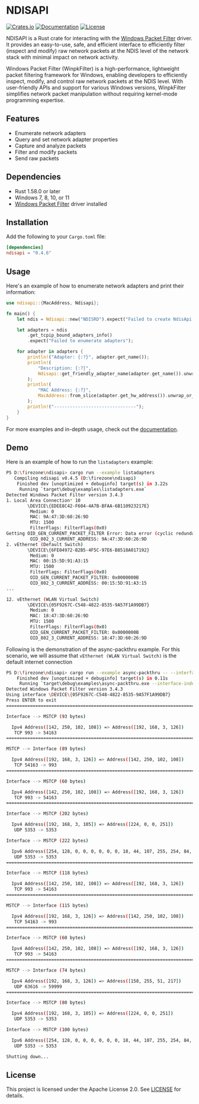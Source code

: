 # NDISAPI

[![Crates.io](https://img.shields.io/crates/v/ndisapi.svg)](https://crates.io/crates/ndisapi)
[![Documentation](https://docs.rs/ndisapi/badge.svg)](https://docs.rs/ndisapi)
[![License](https://img.shields.io/crates/l/ndisapi)](https://github.com/wiresock/ndisapi/blob/main/LICENSE)

NDISAPI is a Rust crate for interacting with the [Windows Packet Filter](https://www.ntkernel.com/windows-packet-filter/) driver. It provides an easy-to-use, safe, and efficient interface to efficiently filter (inspect and modify) raw network packets at the NDIS level of the network stack with minimal impact on network activity.

Windows Packet Filter (WinpkFilter) is a high-performance, lightweight packet filtering framework for Windows, enabling developers to efficiently inspect, modify, and control raw network packets at the NDIS level. With user-friendly APIs and support for various Windows versions, WinpkFilter simplifies network packet manipulation without requiring kernel-mode programming expertise.

## Features

- Enumerate network adapters
- Query and set network adapter properties
- Capture and analyze packets
- Filter and modify packets
- Send raw packets

## Dependencies

- Rust 1.58.0 or later
- Windows 7, 8, 10, or 11
- [Windows Packet Filter](https://github.com/wiresock/ndisapi/releases) driver installed

## Installation

Add the following to your `Cargo.toml` file:

```toml
[dependencies]
ndisapi = "0.4.6"
```

## Usage

Here's an example of how to enumerate network adapters and print their information:

```rust
use ndisapi::{MacAddress, Ndisapi};

fn main() {
    let ndis = Ndisapi::new("NDISRD").expect("Failed to create NdisApi instance");

    let adapters = ndis
        .get_tcpip_bound_adapters_info()
        .expect("Failed to enumerate adapters");

    for adapter in adapters {
        println!("Adapter: {:?}", adapter.get_name());
        println!(
            "Description: {:?}",
            Ndisapi::get_friendly_adapter_name(adapter.get_name()).unwrap_or("Unknown".to_string())
        );
        println!(
            "MAC Address: {:?}",
            MacAddress::from_slice(adapter.get_hw_address()).unwrap_or_default()
        );
        println!("-------------------------------");
    }
}
```

For more examples and in-depth usage, check out the [documentation](https://docs.rs/ndisapi).

## Demo

Here is an example of how to run the `listadapters` example:

```bash
PS D:\firezone\ndisapi> cargo run --example listadapters
   Compiling ndisapi v0.4.5 (D:\firezone\ndisapi)
    Finished dev [unoptimized + debuginfo] target(s) in 3.22s
     Running `target\debug\examples\listadapters.exe`
Detected Windows Packet Filter version 3.4.3
1. Local Area Connection* 10
        \DEVICE\{EDEE8C42-F604-4A7B-BFAA-6B110923217E}
         Medium: 0
         MAC: 9A:47:3D:60:26:9D
         MTU: 1500
         FilterFlags: FilterFlags(0x0)
Getting OID_GEN_CURRENT_PACKET_FILTER Error: Data error (cyclic redundancy check).
         OID_802_3_CURRENT_ADDRESS: 9A:47:3D:60:26:9D
2. vEthernet (Default Switch)
        \DEVICE\{6FE04972-B2B5-4F5C-97E6-B8518A017192}
         Medium: 0
         MAC: 00:15:5D:91:A3:15
         MTU: 1500
         FilterFlags: FilterFlags(0x0)
         OID_GEN_CURRENT_PACKET_FILTER: 0x0000000B
         OID_802_3_CURRENT_ADDRESS: 00:15:5D:91:A3:15
...

12. vEthernet (WLAN Virtual Switch)
        \DEVICE\{05F9267C-C548-4822-8535-9A57F1A99DB7}
         Medium: 0
         MAC: 18:47:3D:60:26:9D
         MTU: 1500
         FilterFlags: FilterFlags(0x0)
         OID_GEN_CURRENT_PACKET_FILTER: 0x0000000B
         OID_802_3_CURRENT_ADDRESS: 18:47:3D:60:26:9D

```

Following is the demonstration of the async-packthru example. For this scenario, we will assume that `vEthernet (WLAN Virtual Switch)` is the default internet connection

```bash
PS D:\firezone\ndisapi> cargo run --example async-packthru -- --interface-index 12
    Finished dev [unoptimized + debuginfo] target(s) in 0.11s
     Running `target\debug\examples\async-packthru.exe --interface-index 12`
Detected Windows Packet Filter version 3.4.3
Using interface \DEVICE\{05F9267C-C548-4822-8535-9A57F1A99DB7}
Press ENTER to exit
=======================================================================================================

Interface --> MSTCP (93 bytes)

  Ipv4 Address([142, 250, 102, 108]) => Address([192, 168, 3, 126])
   TCP 993 -> 54163
=======================================================================================================

MSTCP --> Interface (89 bytes)

  Ipv4 Address([192, 168, 3, 126]) => Address([142, 250, 102, 108])
   TCP 54163 -> 993
=======================================================================================================

Interface --> MSTCP (60 bytes)

  Ipv4 Address([142, 250, 102, 108]) => Address([192, 168, 3, 126])
   TCP 993 -> 54163
=======================================================================================================

Interface --> MSTCP (202 bytes)

  Ipv4 Address([192, 168, 3, 105]) => Address([224, 0, 0, 251])
   UDP 5353 -> 5353

Interface --> MSTCP (222 bytes)

  Ipv6 Address([254, 128, 0, 0, 0, 0, 0, 0, 18, 44, 107, 255, 254, 84, 37, 126]) => Address([255, 2, 0, 0, 0, 0, 0, 0, 0, 0, 0, 0, 0, 0, 0, 251])
   UDP 5353 -> 5353
=======================================================================================================

Interface --> MSTCP (118 bytes)

  Ipv4 Address([142, 250, 102, 108]) => Address([192, 168, 3, 126])
   TCP 993 -> 54163
=======================================================================================================

MSTCP --> Interface (115 bytes)

  Ipv4 Address([192, 168, 3, 126]) => Address([142, 250, 102, 108])
   TCP 54163 -> 993
=======================================================================================================

Interface --> MSTCP (60 bytes)

  Ipv4 Address([142, 250, 102, 108]) => Address([192, 168, 3, 126])
   TCP 993 -> 54163
=======================================================================================================

MSTCP --> Interface (74 bytes)

  Ipv4 Address([192, 168, 3, 126]) => Address([158, 255, 51, 217])
   UDP 63616 -> 59999
=======================================================================================================

Interface --> MSTCP (80 bytes)

  Ipv4 Address([192, 168, 3, 105]) => Address([224, 0, 0, 251])
   UDP 5353 -> 5353

Interface --> MSTCP (100 bytes)

  Ipv6 Address([254, 128, 0, 0, 0, 0, 0, 0, 18, 44, 107, 255, 254, 84, 37, 126]) => Address([255, 2, 0, 0, 0, 0, 0, 0, 0, 0, 0, 0, 0, 0, 0, 251])
   UDP 5353 -> 5353

Shutting down...
```

## License

This project is licensed under the Apache License 2.0. See [LICENSE](https://github.com/wiresock/ndisapi/blob/main/LICENSE) for details.

